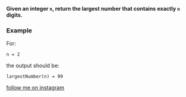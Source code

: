 **Given an integer `n`, return the largest number that contains exactly `n` digits.**

### Example

For:

```
n = 2
```

the output should be:

```
largestNumber(n) = 99
```

[follow me on instagram](https://www.instagram.com/9_tay)